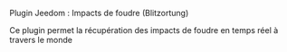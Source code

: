 Plugin Jeedom : Impacts de foudre (Blitzortung)

Ce plugin permet la récupération des impacts de foudre en temps réel à travers le monde
